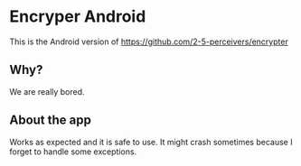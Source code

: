 # Encryper Android
This is the Android version of https://github.com/2-5-perceivers/encrypter

## Why?
We are really bored.

## About the app
Works as expected and it is safe to use. It might crash sometimes because I forget to handle some exceptions. 
